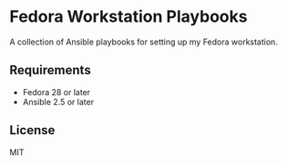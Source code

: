 Fedora Workstation Playbooks
============================

A collection of Ansible playbooks for setting up my Fedora workstation.

Requirements
------------

- Fedora 28 or later
- Ansible 2.5 or later

License
-------

MIT

